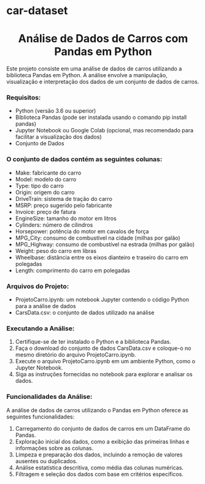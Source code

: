 # car-dataset

<h1 align="center">Análise de Dados de Carros com Pandas em Python</h1>
<p>Este projeto consiste em uma análise de dados de carros utilizando a biblioteca Pandas em Python. A análise envolve a manipulação, visualização e interpretação dos dados de um conjunto de dados de carros.</p>

<h3>Requisitos:</h3> 

<!--ts-->
* Python (versão 3.6 ou superior)
* Biblioteca Pandas (pode ser instalada usando o comando pip install pandas)
* Jupyter Notebook ou Google Colab (opcional, mas recomendado para facilitar a visualização dos dados)
* Conjunto de Dados
<!--te-->

<h3>O conjunto de dados contém as seguintes colunas:</h3>

<!--ts-->
* Make: fabricante do carro
* Model: modelo do carro
* Type: tipo do carro
* Origin: origem do carro
* DriveTrain: sistema de tração do carro
* MSRP: preço sugerido pelo fabricante
* Invoice: preço de fatura
* EngineSize: tamanho do motor em litros
* Cylinders: número de cilindros
* Horsepower: potência do motor em cavalos de força
* MPG_City: consumo de combustível na cidade (milhas por galão)
* MPG_Highway: consumo de combustível na estrada (milhas por galão)
* Weight: peso do carro em libras
* Wheelbase: distância entre os eixos dianteiro e traseiro do carro em polegadas
* Length: comprimento do carro em polegadas
<!--te-->

<h3>Arquivos do Projeto:</h3>

<!--ts-->
* ProjetoCarro.ipynb: um notebook Jupyter contendo o código Python para a análise de dados
* CarsData.csv: o conjunto de dados utilizado na análise
<!--te-->

<h3>Executando a Análise:</h3>

1. Certifique-se de ter instalado o Python e a biblioteca Pandas.
2. Faça o download do conjunto de dados CarsData.csv e coloque-o no mesmo diretório do arquivo ProjetoCarro.ipynb.
3. Execute o arquivo ProjetoCarro.ipynb em um ambiente Python, como o Jupyter Notebook.
4. Siga as instruções fornecidas no notebook para explorar e analisar os dados.

<h3>Funcionalidades da Análise:</h3>

A análise de dados de carros utilizando o Pandas em Python oferece as seguintes funcionalidades:

1. Carregamento do conjunto de dados de carros em um DataFrame do Pandas.
2. Exploração inicial dos dados, como a exibição das primeiras linhas e informações sobre as colunas.
3. Limpeza e preparação dos dados, incluindo a remoção de valores ausentes ou duplicados.
4. Análise estatística descritiva, como média das colunas numéricas.
5. Filtragem e seleção dos dados com base em critérios específicos.
